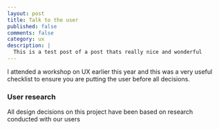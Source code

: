 ```yaml
---
layout: post
title: Talk to the user
published: false
comments: false
category: ux
description: |
  This is a test post of a post thats really nice and wonderful
---
```


I attended a workshop on UX earlier this year and this was a very useful checklist to ensure you are putting the user before all decisions.

### User research
All design decisions on this project have been based on research conducted with our users
